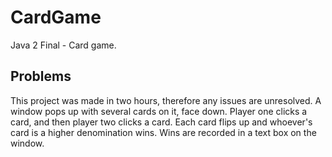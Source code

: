 # CardGame
Java 2 Final - Card game.

## Problems
This project was made in two hours, therefore any issues are unresolved.
A window pops up with several cards on it, face down. Player one clicks a card, and then player two clicks a card.
Each card flips up and whoever's card is a higher denomination wins. Wins are recorded in a text box on the window.

